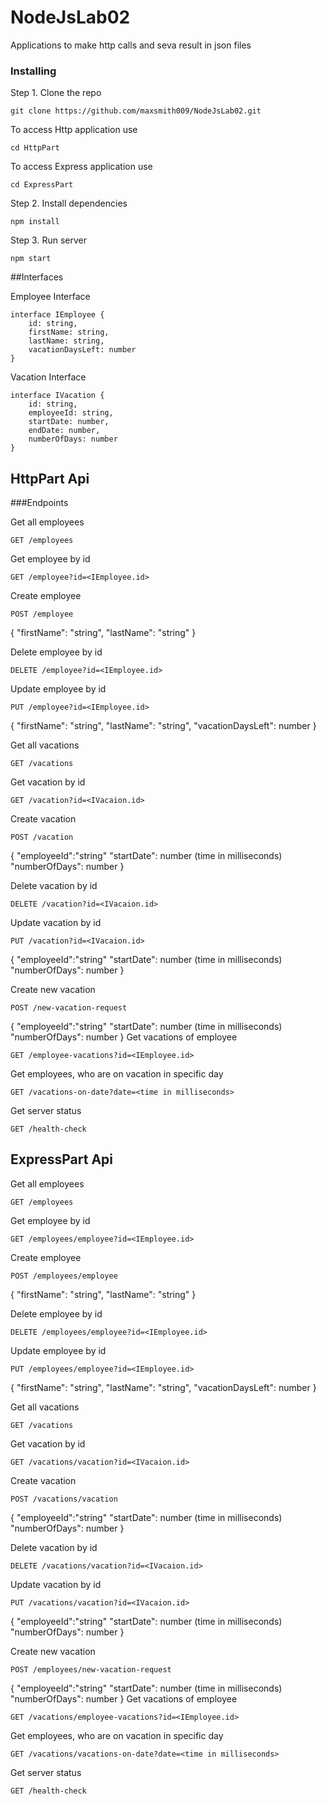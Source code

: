# NodeJsLab02

Applications to make http calls and seva result in json files

### Installing

Step 1. Clone the repo
```
git clone https://github.com/maxsmith009/NodeJsLab02.git
```

To access Http application use 
```
cd HttpPart
```

To access Express application use 
```
cd ExpressPart
```

Step 2. Install dependencies
```
npm install
```

Step 3. Run server
```
npm start
```

##Interfaces

Employee Interface

```
interface IEmployee {
    id: string,
    firstName: string,
    lastName: string,
    vacationDaysLeft: number
}
```

Vacation Interface

```
interface IVacation {
    id: string,
    employeeId: string,
    startDate: number,
    endDate: number,
    numberOfDays: number
}
```

## HttpPart Api

###Endpoints

Get all employees
```
GET /employees
```
Get employee by id
```
GET /employee?id=<IEmployee.id>
```
Create employee
```
POST /employee
```
{
    "firstName": "string",
    "lastName": "string"
}

Delete employee by id
```
DELETE /employee?id=<IEmployee.id>
```
Update employee by id
```
PUT /employee?id=<IEmployee.id>
```
{
    "firstName": "string",
    "lastName": "string",
    "vacationDaysLeft": number
}

Get all vacations
```
GET /vacations
```
Get vacation by id
```
GET /vacation?id=<IVacaion.id>
```
Create vacation
```
POST /vacation
```
{
    "employeeId":"string"
    "startDate": number (time in milliseconds)
    "numberOfDays": number
}

Delete vacation by id
```
DELETE /vacation?id=<IVacaion.id>
```
Update vacation by id
```
PUT /vacation?id=<IVacaion.id>
```
{
    "employeeId":"string"
    "startDate": number (time in milliseconds)
    "numberOfDays": number
}

Create new vacation
```
POST /new-vacation-request
```
{
    "employeeId":"string"
    "startDate": number (time in milliseconds)
    "numberOfDays": number
}
Get vacations of employee
```
GET /employee-vacations?id=<IEmployee.id>
```
Get employees, who are on vacation in specific day
```
GET /vacations-on-date?date=<time in milliseconds>
```
Get server status
```
GET /health-check
```


## ExpressPart Api

Get all employees
```
GET /employees
```
Get employee by id
```
GET /employees/employee?id=<IEmployee.id>
```
Create employee
```
POST /employees/employee
```
{
    "firstName": "string",
    "lastName": "string"
}

Delete employee by id
```
DELETE /employees/employee?id=<IEmployee.id>
```
Update employee by id
```
PUT /employees/employee?id=<IEmployee.id>
```
{
    "firstName": "string",
    "lastName": "string",
    "vacationDaysLeft": number
}

Get all vacations
```
GET /vacations
```
Get vacation by id
```
GET /vacations/vacation?id=<IVacaion.id>
```
Create vacation
```
POST /vacations/vacation
```
{
    "employeeId":"string"
    "startDate": number (time in milliseconds)
    "numberOfDays": number
}

Delete vacation by id
```
DELETE /vacations/vacation?id=<IVacaion.id>
```
Update vacation by id
```
PUT /vacations/vacation?id=<IVacaion.id>
```
{
    "employeeId":"string"
    "startDate": number (time in milliseconds)
    "numberOfDays": number
}

Create new vacation
```
POST /employees/new-vacation-request
```
{
    "employeeId":"string"
    "startDate": number (time in milliseconds)
    "numberOfDays": number
}
Get vacations of employee
```
GET /vacations/employee-vacations?id=<IEmployee.id>
```
Get employees, who are on vacation in specific day
```
GET /vacations/vacations-on-date?date=<time in milliseconds>
```
Get server status
```
GET /health-check
```
